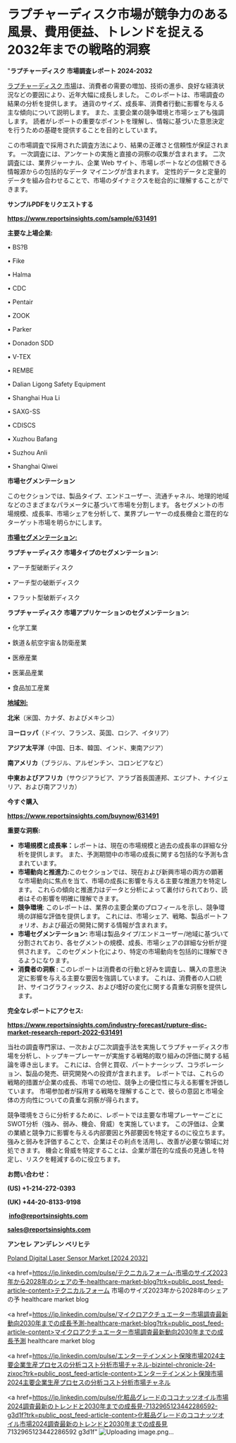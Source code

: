 # ラプチャーディスク市場が競争力のある風景、費用便益、トレンドを捉える2032年までの戦略的洞察

"<strong>ラプチャーディスク 市場調査レポート 2024-2032</strong>

<a href=https://www.reportsinsights.com/sample/631491>ラプチャーディスク 市場</a>は、消費者の需要の増加、技術の進歩、良好な経済状況などの要因により、近年大幅に成長しました。 このレポートは、市場調査の結果の分析を提供します。 通貨のサイズ、成長率、消費者行動に影響を与える主な傾向について説明します。 また、主要企業の競争環境と市場シェアも強調します。 読者がレポートの重要なポイントを理解し、情報に基づいた意思決定を行うための基礎を提供することを目的としています。

この市場調査で採用された調査方法により、結果の正確さと信頼性が保証されます。 一次調査には、アンケートの実施と直接の洞察の収集が含まれます。 二次調査には、業界ジャーナル、企業 Web サイト、市場レポートなどの信頼できる情報源からの包括的なデータ マイニングが含まれます。 定性的データと定量的データを組み合わせることで、市場のダイナミクスを総合的に理解することができます。

<strong><b>サンプルPDFをリクエストする</b></strong>

<a href=https://www.reportsinsights.com/sample/631491><strong><u>https://www.reportsinsights.com/sample/631491</u></strong></a>

<strong>主要な上場企業:</strong>

• BS?B

• Fike

• Halma

• CDC

• Pentair

• ZOOK

• Parker

• Donadon SDD

• V-TEX

• REMBE

• Dalian Ligong Safety Equipment

• Shanghai Hua Li

• SAXG-SS

• CDISCS

• Xuzhou Bafang

• Suzhou Anli

• Shanghai Qiwei

<strong>市場セグメンテーション</strong>

このセクションでは、製品タイプ、エンドユーザー、流通チャネル、地理的地域などのさまざまなパラメータに基づいて市場を分割します。 各セグメントの市場規模、成長率、市場シェアを分析して、業界プレーヤーの成長機会と潜在的なターゲット市場を明らかにします。

<strong><u>市場セグメンテーション</u></strong><strong><u>:</u></strong>

<strong>ラプチャーディスク 市場タイプのセグメンテーション:</strong>

• アーチ型破断ディスク

• アーチ型の破断ディスク

• フラット型破断ディスク

<strong>ラプチャーディスク 市場アプリケーションのセグメンテーション:</strong>

• 化学工業

• 鉄道＆航空宇宙＆防衛産業

• 医療産業

• 医薬品産業

• 食品加工産業

<strong><u>地域別</u></strong><strong><u>:</u></strong>

<strong>北米</strong>（米国、カナダ、およびメキシコ）

<strong>ヨーロッパ</strong>（ドイツ、フランス、英国、ロシア、イタリア）

<strong>アジア太平洋</strong>（中国、日本、韓国、インド、東南アジア）

<strong>南アメリカ</strong>（ブラジル、アルゼンチン、コロンビアなど）

<strong>中東およびアフリカ</strong>（サウジアラビア、アラブ首長国連邦、エジプト、ナイジェリア、および南アフリカ）

<strong>今すぐ購入</strong>

<a href=https://www.reportsinsights.com/buynow/631491><strong><u>https://www.reportsinsights.com/buynow/631491</u></strong></a>

<strong>重要な洞察:</strong>
<ul>
  <li><strong>市場規模と成長率：</strong>レポートは、現在の市場規模と過去の成長率の詳細な分析を提供します。 また、予測期間中の市場の成長に関する包括的な予測も含まれています。</li>
  <li><strong>市場動向と推進力:</strong>このセクションでは、現在および新興市場の両方の顕著な市場動向に焦点を当て、市場の成長に影響を与える主要な推進力を特定します。 これらの傾向と推進力はデータと分析によって裏付けられており、読者はその影響を明確に理解できます。</li>
  <li><strong>競争環境</strong>: このレポートは、業界の主要企業のプロフィールを示し、競争環境の詳細な評価を提供します。 これには、市場シェア、戦略、製品ポートフォリオ、および最近の開発に関する情報が含まれます。</li>
  <li><strong>市場セグメンテーション: </strong>市場は製品タイプ/エンドユーザー/地域に基づいて分割されており、各セグメントの規模、成長、市場シェアの詳細な分析が提供されます。 このセグメント化により、特定の市場動向を包括的に理解できるようになります。</li>
  <li><strong>消費者の洞察 : </strong>このレポートは消費者の行動と好みを調査し、購入の意思決定に影響を与える主要な要因を強調しています。 これは、消費者の人口統計、サイコグラフィックス、および嗜好の変化に関する貴重な洞察を提供します。</li>
</ul>
<strong>完全なレポートにアクセス:</strong>

<a href=https://www.reportsinsights.com/industry-forecast/rupture-disc-market-research-report-2022-631491><strong><u><b>https://www.reportsinsights.com/industry-forecast/rupture-disc-market-research-report-2022-631491</b></u></strong></a>

当社の調査専門家は、一次および二次調査手法を実施してラプチャーディスク市場を分析し、トップキープレーヤーが実施する戦略的取り組みの評価に関する結論を導き出します。 これには、合併と買収、パートナーシップ、コラボレーション、製品の発売、研究開発への投資が含まれます。 レポートでは、これらの戦略的措置が企業の成長、市場での地位、競争上の優位性に与える影響を評価しています。 市場参加者が採用する戦略を理解することで、彼らの意図と市場全体の方向性についての貴重な洞察が得られます。

競争環境をさらに分析するために、レポートでは主要な市場プレーヤーごとにSWOT分析（強み、弱み、機会、脅威）を実施しています。 この評価は、企業の業績と競争力に影響を与える内部要因と外部要因を特定するのに役立ちます。 強みと弱みを評価することで、企業はその利点を活用し、改善が必要な領域に対処できます。 機会と脅威を特定することは、企業が潜在的な成長の見通しを特定し、リスクを軽減するのに役立ちます。

<strong>お問い合わせ：</strong>

<strong>(US) +1-214-272-0393</strong>

<strong>(UK) +44-20-8133-9198</strong>

<strong> </strong><a href=info@reportsinsights.com><strong><u>info@reportsinsights.com</u></strong></a>

<a href=sales@reportsinsights.com><strong><u>sales@reportsinsights.com</u></strong></a>

<strong>アンセレ アンデレン ベリヒテ</strong>

<a href=https://www.linkedin.com/pulse/poland-digital-laser-sensor-market-2024-complete-ehvhf/>Poland Digital Laser Sensor Market [2024 2032]</a>

<a href=https://jp.linkedin.com/pulse/テクニカルフォーム-市場のサイズ2023年から2028年のシェアの予-healthcare-market-blog?trk=public_post_feed-article-content>テクニカルフォーム 市場のサイズ2023年から2028年のシェアの予 healthcare market blog</a>

<a href=https://jp.linkedin.com/pulse/マイクロアクチュエーター市場調査最新動向2030年までの成長予測-healthcare-market-blog?trk=public_post_feed-article-content>マイクロアクチュエーター市場調査最新動向2030年までの成長予測 healthcare market blog</a>

<a href=https://jp.linkedin.com/pulse/エンターテインメント保険市場2024主要企業生産プロセスの分析コスト分析市場チャネル-bizintel-chronicle-24-zixoc?trk=public_post_feed-article-content>エンターテインメント保険市場2024主要企業生産プロセスの分析コスト分析市場チャネル</a>

<a href=https://jp.linkedin.com/pulse/化粧品グレードのココナッツオイル市場2024調査最新のトレンドと2030年までの成長見-7132965123442286592-g3d1f?trk=public_post_feed-article-content>化粧品グレードのココナッツオイル市場2024調査最新のトレンドと2030年までの成長見 7132965123442286592 g3d1f</a>"
![Uploading image.png…]()
